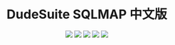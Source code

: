 
<p align="center">
  <h1 align="center">DudeSuite SQLMAP 中文版</h1>
</p>

<p align="center">
<a href="https://www.dudesuite.cn/" target='_blank'><img src="https://img.shields.io/badge/%E5%AE%98%E6%96%B9%E7%BD%91%E7%AB%99-%E7%82%B9%E5%87%BB%E6%89%93%E5%BC%80style=square"></a>
<a href="https://github.com/x364e3ab6/sqlmap-cn/releases/"><img src="https://img.shields.io/github/release/x364e3ab6/sqlmap-cn?label=%E6%9C%80%E6%96%B0%E7%89%88%E6%9C%AC&style=square"></a>
<a href="https://github.com/x364e3ab6/sqlmap-cn/releases"><img src="https://img.shields.io/github/downloads/x364e3ab6/sqlmap-cn/total?label=%E4%B8%8B%E8%BD%BD%E6%AC%A1%E6%95%B0&style=square"></a>
<a href="https://github.com/x364e3ab6/sqlmap-cn/issues"><img src="https://img.shields.io/github/issues-raw/x364e3ab6/sqlmap-cn?label=%E9%97%AE%E9%A2%98%E5%8F%8D%E9%A6%88&style=square"></a>
<a href="https://github.com/x364e3ab6/sqlmap-cn/discussions"><img src="https://img.shields.io/github/stars/x364e3ab6/sqlmap-cn?label=%E7%82%B9%E8%B5%9E%E6%98%9F%E6%98%9F&style=square"></a>
</p>

